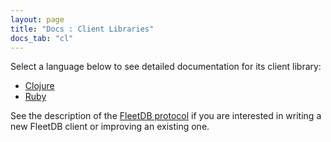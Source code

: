 ```yaml
---
layout: page
title: "Docs : Client Libraries"
docs_tab: "cl"
---
```


Select a language below to see detailed documentation for its client library:

 * [Clojure](/docs/clients/clojure.html)
 * [Ruby](/docs/clients/ruby.html)

See the description of the [FleetDB protocol](/docs/clients/protocol.html) if you are interested in writing a new FleetDB client or improving an existing one.
